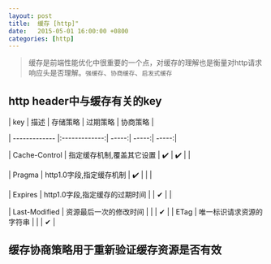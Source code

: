 ```yaml
---
layout: post
title:  缓存 [http]"
date:   2015-05-01 16:00:00 +0800
categories: [http]
---
```


> 缓存是前端性能优化中很重要的一个点，对缓存的理解也是衡量对http请求响应头是否理解。`强缓存`、`协商缓存`、`启发式缓存`

## http header中与缓存有关的key

| key           | 描述          | 存储策略  | 过期策略 | 协商策略 |

| ------------- |:-------------:| -----:| -----:| -----:|

| Cache-Control      | 指定缓存机制,覆盖其它设置         | ✔️ | ✔️ |   | 

| Pragma             | http1.0字段,指定缓存机制         | ✔️ |   |   |

| Expires            | http1.0字段,指定缓存的过期时间    |   | ✔ |   |

| Last-Modified      | 资源最后一次的修改时间            |   |   | ✔ |
| ETag               | 唯一标识请求资源的字符串          |   |   | ✔ |




## 缓存协商策略用于重新验证缓存资源是否有效
